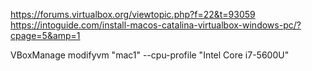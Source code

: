 https://forums.virtualbox.org/viewtopic.php?f=22&t=93059
https://intoguide.com/install-macos-catalina-virtualbox-windows-pc/?cpage=5&amp=1


VBoxManage modifyvm "mac1" --cpu-profile "Intel Core i7-5600U"
